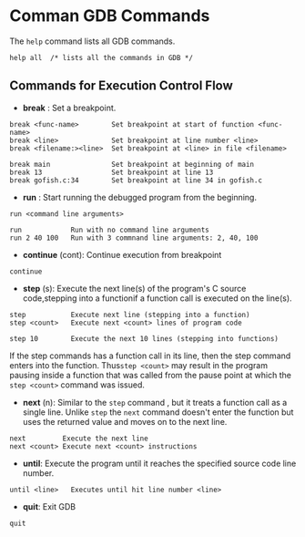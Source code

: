 # Comman GDB Commands

The `help` command lists all GDB commands.

```help all  /* lists all the commands in GDB */ ```

## **Commands for Execution Control Flow**

* **break** : Set a breakpoint.

```
break <func-name>        Set breakpoint at start of function <func-name>
break <line>             Set breakpoint at line number <line>
break <filename:><line>  Set breakpoint at <line> in file <filename>

break main               Set breakpoint at beginning of main
break 13                 Set breakpoint at line 13
break gofish.c:34        Set breakpoint at line 34 in gofish.c
```

* **run** : Start running the debugged program from the beginning.

```
run <command line arguments>

run            Run with no command line arguments
run 2 40 100   Run with 3 commnand line arguments: 2, 40, 100
```

* **continue** (cont): Continue execution from breakpoint

```
continue
```
* **step** (s): Execute the next line(s) of the program's C source code,stepping into a functionif a function call is executed on the line(s).

```
step           Execute next line (stepping into a function)
step <count>   Execute next <count> lines of program code

step 10        Execute the next 10 lines (stepping into functions)
```
If the step commands has a function call in its line, then the step command enters into the function. Thus```step <count>``` may result in the program pausing inside a function that was called from the pause point at which the ```step <count>``` command was issued.

* **next** (n): Similar to the ```step``` command , but it treats a function call as a single line. Unlike ```step``` the ```next``` command doesn't enter the function but uses the returned value and moves on to the next line.

```
next         Execute the next line 
next <count> Execute next <count> instructions
```

* **until**: Execute the program until it reaches the specified source code line number.

```
until <line>   Executes until hit line number <line>
```

* **quit**: Exit GDB

```
quit
```








